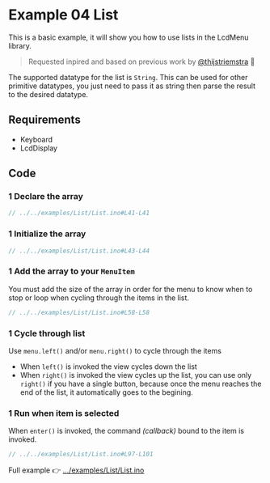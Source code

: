# Example 04 List

This is a basic example, it will show you how to use lists in the LcdMenu library.

> Requested inpired and based on previous work by [@thijstriemstra](https://github.com/forntoh/LcdMenu/pull/22) 🙏

The supported datatype for the list is `String`. This can be used for other primitive datatypes, you just need to pass it as string then parse the result to the desired datatype.

## Requirements

- Keyboard
- LcdDisplay

## Code

### 1 Declare the array

```cpp
// ../../examples/List/List.ino#L41-L41
```

### 1 Initialize the array

```cpp
// ../../examples/List/List.ino#L43-L44
```

### 1 Add the array to your `MenuItem`

You must add the size of the array in order for the menu to know when to stop or loop when cycling through the items in the list.

```cpp
// ../../examples/List/List.ino#L58-L58
```

### 1 Cycle through list

Use `menu.left()` and/or `menu.right()` to cycle through the items

- When `left()` is invoked the view cycles down the list
- When `right()` is invoked the view cycles up the list, you can use only `right()` if you have a single button, because once the menu reaches the end of the list, it automatically goes to the begining.

### 1 Run when item is selected

When `enter()` is invoked, the command _(callback)_ bound to the item is invoked.

```cpp
// ../../examples/List/List.ino#L97-L101
```

Full example 👉 [.../examples/List/List.ino](https://github.com/forntoh/LcdMenu/tree/master/examples/List/List.ino)
